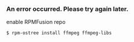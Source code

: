 ### An error occurred. Please try again later.
enable RPMFusion repo

`$ rpm-ostree install ffmpeg ffmpeg-libs`

